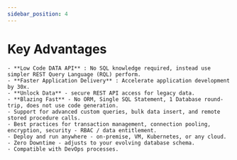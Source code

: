 ```yaml
---
sidebar_position: 4
---
```


# Key Advantages

    - **Low Code DATA API** : No SQL knowledge required, instead use simpler REST Query Language (RQL) perform.
    - **Faster Application Delivery** : Accelerate application development by 30x.
    - **Unlock Data** - secure REST API access for legacy data.
    - **Blazing Fast** - No ORM, Single SQL Statement, 1 Database round-trip, does not use code generation.
    - Support for advanced custom queries, bulk data insert, and remote stored procedure calls.
    - Best practices for transaction management, connection pooling, encryption, security - RBAC / data entitlement.
    - Deploy and run anywhere - on-premise, VM, Kubernetes, or any cloud.
    - Zero Downtime - adjusts to your evolving database schema.
    - Compatible with DevOps processes. 
